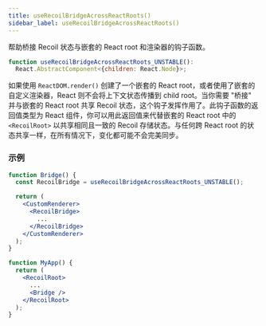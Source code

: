 ```yaml
---
title: useRecoilBridgeAcrossReactRoots()
sidebar_label: useRecoilBridgeAcrossReactRoots()
---
```


帮助桥接 Recoil 状态与嵌套的 React root 和渲染器的钩子函数。

```jsx
function useRecoilBridgeAcrossReactRoots_UNSTABLE():
  React.AbstractComponent<{children: React.Node}>;
```
如果使用 `ReactDOM.render()` 创建了一个嵌套的 React root，或者使用了嵌套的自定义渲染器，React 则不会将上下文状态传播到 child root。当你需要 "桥接" 并与嵌套的 React root 共享 Recoil 状态，这个钩子发挥作用了。此钩子函数的返回值类型为 React 组件，你可以用此返回值来代替嵌套的 React root 中的 `<RecoilRoot>` 以共享相同且一致的 Recoil 存储状态。与任何跨 React root 的状态共享一样，在所有情况下，变化都可能不会完美同步。

### 示例

```jsx
function Bridge() {
  const RecoilBridge = useRecoilBridgeAcrossReactRoots_UNSTABLE();

  return (
    <CustomRenderer>
      <RecoilBridge>
        ...
      </RecoilBridge>
    </CustomRenderer>
  );
}

function MyApp() {
  return (
    <RecoilRoot>
      ...
      <Bridge />
    </RecoilRoot>
  );
}
```
